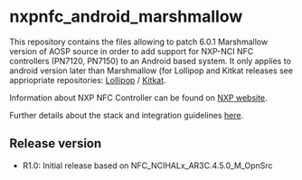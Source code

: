 # nxpnfc_android_marshmallow

This repository contains the files allowing to patch  6.0.1 Marshmallow version of AOSP source in order to add support for NXP-NCI NFC controllers (PN7120, PN7150) to an Android based system.
It only applies to android version later than Marshmallow (for Lollipop and Kitkat releases see appriopriate repositories: 
[Lollipop](https://github.com/NXPNFCLinux/nxpnfc_android_lollipop) / [Kitkat](https://github.com/NXPNFCLinux/nxpnfc_android_kitkat).

Information about NXP NFC Controller can be found on [NXP website](http://www.nxp.com/products/identification_and_security/nfc_and_reader_ics/nfc_controller_solutions/#overview).

Further details about the stack and integration guidelines [here](https://github.com/NXPNFCLinux/nxpnfc_android_marshmallow/blob/master/AN11690%20-%20NXPNCI%20Android%20Porting%20Guidelines.pdf).

Release version
---------------
 * R1.0: Initial release based on NFC_NCIHALx_AR3C.4.5.0_M_OpnSrc
